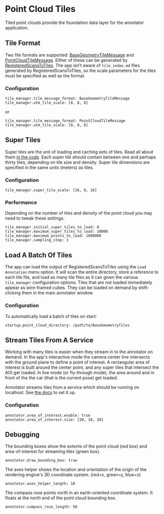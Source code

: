 # Point Cloud Tiles

Tiled point clouds provide the foundation data layer for the annotator application.

## Tile Format
Two file formats are supported: [BaseGeometryTileMessage](https://github.com/Signafy/mapper-models/blob/master/src/main/proto/MapTileLayers.proto) and [PointCloudTileMessage](https://github.com/Signafy/mapper-models/blob/master/src/main/proto/PointCloudTileMessage.proto). Either of these can be generated by [RegisteredScansToTiles](https://github.com/Signafy/Perception/tree/develop/apps/Core/RegisteredScansToTiles). The app isn't aware of `tile_index.md` files generated by RegisteredScansToTiles, so the scale parameters for the tiles must be specified as well as the format.

### Configuration
	tile_manager.tile_message_format: BaseGeometryTileMessage
	tile_manager.utm_tile_scale: [8, 8, 8]

or

	tile_manager.tile_message_format: PointCloudTileMessage
	tile_manager.utm_tile_scale: [8, 8, 8]

## Super Tiles
Super tiles are the unit of loading and caching sets of tiles. Read all about them [in the code](../src/annotator-entry-ui/tile/TileManager.ts). Each super tile should contain between one and perhaps thirty tiles, depending on tile size and density. Super tile dimensions are specified in the same units (meters) as tiles.

### Configuration
	tile_manager.super_tile_scale: [16, 8, 16]

### Performance
Depending on the number of tiles and density of the point cloud you may need to tweak these settings.

	tile_manager.initial_super_tiles_to_load: 8
	tile_manager.maximum_super_tiles_to_load: 10000
	tile_manager.maximum_points_to_load: 1000000
	tile_manager.sampling_step: 1

## Load A Batch Of Tiles
The app can load the output of RegisteredScansToTiles using the `Load Annotation` menu option. It will scan the entire directory, store a reference to each tile file, and load as many tile files as it can given the various `tile_manager` configuration options. Tiles that are not loaded immediately appear as wire-framed cubes. They can be loaded on demand by shift-clicking them in the main annotator window.

### Configuration
To automatically load a batch of tiles on start:

	startup.point_cloud_directory: /path/to/BaseGeometryTiles

## Stream Tiles From A Service
Working with many tiles is easier when they stream in to the annotator on demand. In the app's interactive mode the camera center line intersects with the ground plane to define a point of interest. A rectangular area of interest is built around the center point, and any super tiles that intersect the AOI get loaded. In live mode (or fly-through mode), the area around and in front of the the car (that is the current pose) get loaded.

Annotator streams tiles from a service which should be running on localhost. See [the docs](tile_service.md) to set it up.

### Configuration
	annotator.area_of_interest.enable: true
	annotator.area_of_interest.size: [20, 10, 20]

## Debugging
The bounding boxes show the extents of the point cloud (red box) and area-of-interest for streaming tiles (green box).

	annotator.draw_bounding_box: true

The axes helper shows the location and orientation of the origin of the rendering engine's 3D coordinate system. (red=x, green=y, blue=z)

	annotator.axes_helper_length: 10

The compass rose points north in an earth-oriented coordinate system. It floats at the north end of the point cloud bounding box.

	annotator.compass_rose_length: 50
